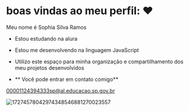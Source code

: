 # boas vindas ao meu perfil: ❤️ 
Meu nome é Sophia Silva Ramos 

- Estou estudando na alura
- Estou me desenvolvendo na linguagem JavaScript
- Utilizo este espaço para minha organização e compartilhamento dos meu projetos desenvolvidos

- ** Você pode entrar em contato comigo**
  
00001124394333sp@al.educacao.sp.gov.br 

![17274578042974348546881270023557](https://github.com/user-attachments/assets/dd0caa73-9f74-4654-a311-962ca6318936)
